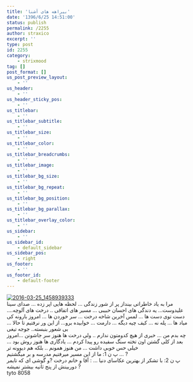 ```yaml
---
title: 'بیراهه های آشنا'
date: '1396/6/25 14:51:00'
status: publish
permalink: /2255
author: straxico
excerpt: ''
type: post
id: 2255
category:
    - strixmood
tag: []
post_format: []
us_post_preview_layout:
    - ''
us_header:
    - ''
us_header_sticky_pos:
    - ''
us_titlebar:
    - ''
us_titlebar_subtitle:
    - ''
us_titlebar_size:
    - ''
us_titlebar_color:
    - ''
us_titlebar_breadcrumbs:
    - ''
us_titlebar_image:
    - ''
us_titlebar_bg_size:
    - ''
us_titlebar_bg_repeat:
    - ''
us_titlebar_bg_position:
    - ''
us_titlebar_bg_parallax:
    - ''
us_titlebar_overlay_color:
    - ''
us_sidebar:
    - ''
us_sidebar_id:
    - default_sidebar
us_sidebar_pos:
    - right
us_footer:
    - ''
us_footer_id:
    - default-footer
---
```

[![2016-03-25_1458939333](../../uploads/2016/03/2016-03-25_1458939333-300x300.jpg)](http://localhost/wp-content/uploads/2016/03/2016-03-25_1458939333.jpg)  
مرا به یاد خاطراتی بینداز پر از شور زندگی … لحظه هایی اپر زده … صدای سینا علیدوست… یه دندگی های احسان حبیبی … مسیر های اتفاقی .. درخت های آلوچه…. دست توی دست ها … لمس آخرین شاخه درخت … سر خوردن ها … امروز بارونه کی میاد ها … پله نه … کیف چیه دیگه … دارمت … خوابیده برو… از این ور نرفتیم تا حالا … بی شعور بنبسته.. جوجه تیغی  
چه بدم من … خبری از هیچ کدومتون ندارم .. ولی درخت ها هنوز سر جاشونن …امروز بعد از کلی گشتن اون تخته سنگ سفیده رو پیدا کردم … یادگاری ها هنوز روش بود … خیلی حس خوبی داشت … من هنوز همونم .. بلکه هم دیوونه تر  
پ ن 1: ما از این مسیر میرفتیم مدرسه و بر میگشتیم … ?  
پ ن 2: با تشکر از بهترین عکاسای دنیا … : آقا و خانم درخت ?و گوشی ای که تایمر دوربینش از پنج ثانیه بیشتر نمیشه ?  
tyto 8058